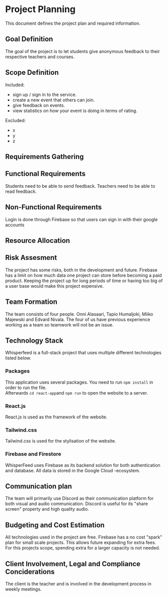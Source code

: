 # Project Planning
This document defines the project plan and required information.

## Goal Definition  
The goal of the project is to let students give anonymous feedback to their respective teachers and courses.
## Scope Definition
Included:
- sign up / sign in to the service.
- create a new event that others can join.
- give feedback on events.
- view statistics on how your event is doing in terms of rating.

Excluded:
- x
- y
- z

## Requirements Gathering  

## Functional Requirements  
Students need to be able to send feedback. Teachers need to be able to read feedback.
## Non-Functional Requirements  
Login is done through Firebase so that users can sign in with their google accounts
## Resource Allocation  

## Risk Assesment  
The project has some risks, both in the development and future. Firebase has a limit on how much data one project can store before becoming a paid product. Keeping the project up for long periods of time or having too big of a user base would make this project expensive.
## Team Formation  
The team consists of four people. Onni Alasaari, Tapio Humaljoki, Miiko Majewski and Edvard Nivala. The four of us have previous experience working as a team so teamwork will not be an issue.
## Technology Stack  
Whisperfeed is a full-stack project that uses multiple different technologies listed below.
### Packages
This application uses several packages. You need to run `npm install` in order to run the file.  
Afterwards `cd react-app`and `npm run` to open the website to a server.
  

### React.js
React.js is used as the framework of the website.  

### Tailwind.css
Tailwind.css is used for the stylisation of the website.  
### Firebase and Firestore
WhisperFeed uses Firebase as its backend solution for both authentication and database. All data is stored in the Google Cloud -ecosystem.
## Communication plan  
The team will primarily use Discord as their communication platform for both visual and audio communication. Discord is useful for its "share screen" property and high quality audio.
## Budgeting and Cost Estimation  
All technologies used in the project are free. Firebase has a no cost "spark" plan for small scale projects. This allows future expanding for extra fees. For this projects scope, spending extra for a larger capacity is not needed.
## Client Involvement, Legal and Compliance Conciderations  
The client is the teacher and is involved in the development process in weekly meetings.